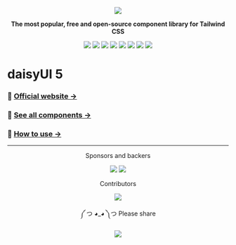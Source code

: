 <div align="center">

[![][logo-url]][docs-url]

**The most popular, free and open-source component library for Tailwind CSS**

[![][version]](https://www.npmjs.com/package/daisyui)
[![][commit]](https://github.com/saadeghi/daisyui)
[![][license]](https://github.com/saadeghi/daisyui/blob/master/LICENSE)
[![][stars]](https://github.com/saadeghi/daisyui)
[![][installs]](https://www.npmjs.com/package/daisyui)
[![][jsdelivr]](https://cdn.jsdelivr.net/npm/daisyui/dist/full.min.css)
[![][discord]](https://daisyui.com/discord/)
[![][opencollectivebadge]](https://opencollective.com/daisyui)

</div>

# daisyUI 5

### 🌼 [Official website →](https://daisyui.com/)

### 🌼 [See all components →](https://daisyui.com/components/)

### 🌼 [How to use →](https://daisyui.com/docs/install/)

---

<div align="center">

Sponsors and  backers

[![][backers_org]][opencollective]
[![][backers]][opencollective]

Contributors

[![][contributors_img]][contributors]

</div>

<div align="center">


༼ つ ◕_◕ ༽つ  Please share

[![][tweet]](https://twitter.com/intent/tweet?text=daisyUI%20%0D%0AComponents%20for%20Tailwind%20CSS%20%0D%0Ahttps://github.com/saadeghi/daisyui)

</div>

[version]: https://badgen.net/github/tag/saadeghi/daisyui?label=Version&color=1AD1A5
[commit]: https://badgen.net/github/last-commit/saadeghi/daisyui?label=Last%20commit&color=1AD1A5
[license]: https://badgen.net/github/license/saadeghi/daisyui?label=License&color=1AD1A5
[stars]: https://badgen.net/github/stars/saadeghi/daisyui?label=GitHub%20stars&color=1AD1A5
[installs]: https://badgen.net/npm/dt/daisyui?label=NPM%20installs&color=1AD1A5
[jsdelivr]: https://badgen.net/jsdelivr/hits/npm/daisyui?color=1AD1A5
[discord]: https://badgen.net/discord/members/S6TZxycVHs?label=Discord&color=1AD1A5
[opencollectivebadge]: https://badgen.net/opencollective/backers/daisyui?label=Open%20Collective&color=1AD1A5
[tweet]: https://img.shields.io/twitter/url?label=Share&url=https%3A%2F%2Fgithub.com%2Fsaadeghi%2Fdaisyui
[docs-url]: https://daisyui.com/
[logo-url]: https://raw.githubusercontent.com/saadeghi/daisyui-images/master/images/daisyui-logo/favicon-192.png
[opencollective]: https://opencollective.com/daisyui
[sponsors]: https://opencollective.com/daisyui/tiers/premium-sponsor.svg?button=false&avatarHeight=60
[backers]: https://opencollective.com/daisyui/backers.svg?button=false&width=978&avatarHeight=36
[backers_org]: https://opencollective.com/daisyui/organizations.svg?button=false&avatarHeight=36
[contribute]: https://github.com/saadeghi/daisyui/blob/master/.github/CONTRIBUTING.md
[contributors_img]: https://contrib.rocks/image?repo=saadeghi/daisyui&columns=25&anon=1&max=300
[contributors]: https://github.com/saadeghi/daisyui/graphs/contributors
